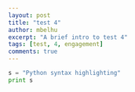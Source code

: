 ```yaml
---
layout: post
title: "test 4"
author: mbelhu
excerpt: "A brief intro to test 4"
tags: [test, 4, engagement]
comments: true
---
```




```python
s = "Python syntax highlighting"
print s
```
